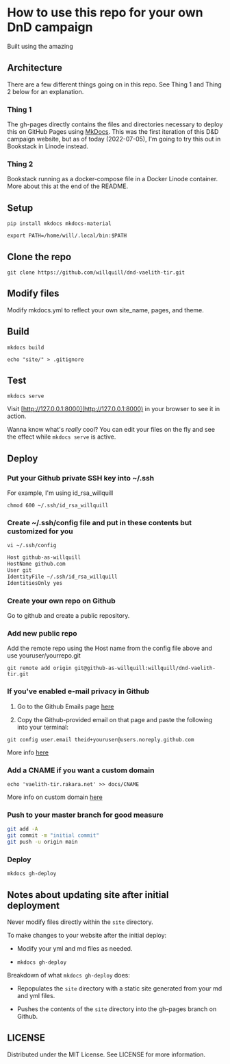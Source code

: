 # How to use this repo for your own DnD campaign

Built using the amazing 

## Architecture

There are a few different things going on in this repo. See Thing 1 and Thing 2 below for an explanation.

### Thing 1

The gh-pages directly contains the files and directories necessary to deploy this on GitHub Pages using [MkDocs](https://www.mkdocs.org). This was the first iteration of this D&D campaign website, but as of today (2022-07-05), I'm going to try this out in Bookstack in Linode instead.

### Thing 2

Bookstack running as a docker-compose file in a Docker Linode container. More about this at the end of the README.

## Setup

`pip install mkdocs mkdocs-material`

`export PATH=/home/will/.local/bin:$PATH`

## Clone the repo

`git clone https://github.com/willquill/dnd-vaelith-tir.git`

## Modify files

Modify mkdocs.yml to reflect your own site_name, pages, and theme.

## Build

`mkdocs build`

`echo "site/" > .gitignore`

## Test

`mkdocs serve`

Visit [http://127.0.0.1:8000](http://127.0.0.1:8000) in your browser to see it in action.

Wanna know what's _really_ cool? You can edit your files on the fly and see the effect while `mkdocs serve` is active.

## Deploy

### Put your Github private SSH key into ~/.ssh

For example, I'm using id_rsa_willquill

`chmod 600 ~/.ssh/id_rsa_willquill`

### Create ~/.ssh/config file and put in these contents but customized for you

`vi ~/.ssh/config`

```sh
Host github-as-willquill
HostName github.com
User git
IdentityFile ~/.ssh/id_rsa_willquill
IdentitiesOnly yes
```

### Create your own repo on Github

Go to github and create a public repository.

### Add new public repo

Add the remote repo using the Host name from the config file above and use youruser/yourrepo.git

`git remote add origin git@github-as-willquill:willquill/dnd-vaelith-tir.git`

### If you've enabled e-mail privacy in Github

1. Go to the Github Emails page [here](https://github.com/settings/emails)

2. Copy the Github-provided email on that page and paste the following into your terminal:

`git config user.email theid+youruser@users.noreply.github.com`

More info [here](https://stackoverflow.com/questions/43378060/meaning-of-the-github-message-push-declined-due-to-email-privacy-restrictions)

### Add a CNAME if you want a custom domain

`echo 'vaelith-tir.rakara.net' >> docs/CNAME`

More info on custom domain [here](https://medium.com/@hossainkhan/using-custom-domain-for-github-pages-86b303d3918a)

### Push to your master branch for good measure

```sh
git add -A
git commit -m "initial commit"
git push -u origin main
```

### Deploy

`mkdocs gh-deploy`

## Notes about updating site after initial deployment

Never modify files directly within the `site` directory.

To make changes to your website after the initial deploy:

- Modify your yml and md files as needed.

- `mkdocs gh-deploy`

Breakdown of what `mkdocs gh-deploy` does:

- Repopulates the `site` directory with a static site generated from your md and yml files.

- Pushes the contents of the `site` directory into the gh-pages branch on Github.

## LICENSE

Distributed under the MIT License. See LICENSE for more information.
